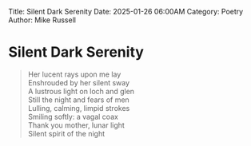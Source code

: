 Title: Silent Dark Serenity
Date: 2025-01-26 06:00AM
Category: Poetry
Author: Mike Russell
# Silent Dark Serenity

> Her lucent rays upon me lay<br>
Enshrouded by her silent sway<br>
A lustrous light on loch and glen<br>
Still the night and fears of men<br>
Lulling, calming, limpid strokes<br>
Smiling softly: a vagal coax<br>
Thank you mother, lunar light<br>
Silent spirit of the night
